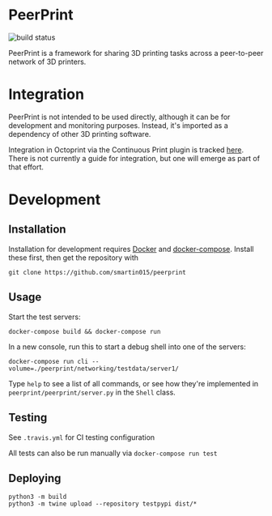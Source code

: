 # PeerPrint

![build status](https://img.shields.io/travis/smartin015/peerprint/main?style=plastic)

PeerPrint is a framework for sharing 3D printing tasks across a peer-to-peer network of 3D printers.

# Integration

PeerPrint is not intended to be used directly, although it can be for development and monitoring purposes. Instead, it's imported as a dependency of other 3D printing software. 

Integration in Octoprint via the Continuous Print plugin is tracked [here](https://github.com/smartin015/continuousprint/issues/35). There is not currently a guide for integration, but one will emerge as part of that effort.

# Development

## Installation

Installation for development requires [Docker](https://www.docker.com/) and [docker-compose](https://docs.docker.com/compose/). Install these first, then get the repository with

```
git clone https://github.com/smartin015/peerprint
```

## Usage

Start the test servers:

```shell
docker-compose build && docker-compose run
```

In a new console, run this to start a debug shell into one of the servers:

```
docker-compose run cli --volume=./peerprint/networking/testdata/server1/
```

Type `help` to see a list of all commands, or see how they're implemented in `peerprint/peerprint/server.py` in the `Shell` class.

## Testing

See `.travis.yml` for CI testing configuration

All tests can also be run manually via `docker-compose run test`

## Deploying

```
python3 -m build
python3 -m twine upload --repository testpypi dist/*
```
